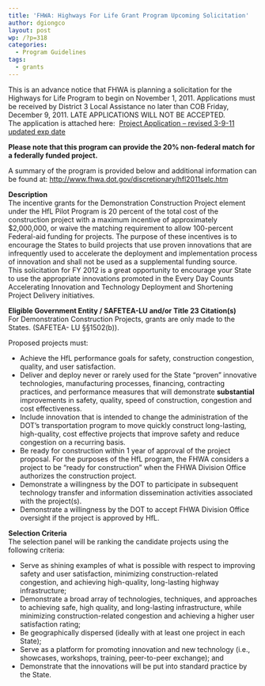 ```yaml
---
title: 'FHWA: Highways For Life Grant Program Upcoming Solicitation'
author: dgiongco
layout: post
wp: /?p=318
categories:
  - Program Guidelines
tags:
  - grants
---
```

This is an advance notice that FHWA is planning a solicitation for the Highways for Life Program to begin on November 1, 2011. Applications must be received by District 3 Local Assistance no later than COB Friday, December 9, 2011. LATE APPLICATIONS WILL NOT BE ACCEPTED.  
The application is attached here:  [Project Application &#8211; revised 3-9-11 updated exp date<!--more-->][1]

**Please note that this program can provide the 20% non-federal match for a federally funded project.**

A summary of the program is provided below and additional information can be found at: http://www.fhwa.dot.gov/discretionary/hfl2011selc.htm

**Description**  
The incentive grants for the Demonstration Construction Project element under the HfL Pilot Program is 20 percent of the total cost of the construction project with a maximum incentive of approximately $2,000,000, or waive the matching requirement to allow 100-percent Federal-aid funding for projects. The purpose of these incentives is to encourage the States to build projects that use proven innovations that are infrequently used to accelerate the deployment and implementation process of innovation and shall not be used as a supplemental funding source.  
This solicitation for FY 2012 is a great opportunity to encourage your State to use the appropriate innovations promoted in the Every Day Counts Accelerating Innovation and Technology Deployment and Shortening Project Delivery initiatives.

**Eligible Government Entity / SAFETEA-LU and/or Title 23 Citation(s)**  
For Demonstration Construction Projects, grants are only made to the States. (SAFETEA- LU §§1502(b)).

Proposed projects must:

*   Achieve the HfL performance goals for safety, construction congestion, quality, and user satisfaction.
*   Deliver and deploy never or rarely used for the State &#8220;proven&#8221; innovative technologies, manufacturing processes, financing, contracting practices, and performance measures that will demonstrate **substantial** improvements in safety, quality, speed of construction, congestion and cost effectiveness.
*   Include innovation that is intended to change the administration of the DOT&#8217;s transportation program to move quickly construct long-lasting, high-quality, cost effective projects that improve safety and reduce congestion on a recurring basis.
*   Be ready for construction within 1 year of approval of the project proposal. For the purposes of the HfL program, the FHWA considers a project to be &#8220;ready for construction&#8221; when the FHWA Division Office authorizes the construction project.
*   Demonstrate a willingness by the DOT to participate in subsequent technology transfer and information dissemination activities associated with the project(s).
*   Demonstrate a willingness by the DOT to accept FHWA Division Office oversight if the project is approved by HfL.

**Selection Criteria**  
The selection panel will be ranking the candidate projects using the following criteria:

*   Serve as shining examples of what is possible with respect to improving safety and user satisfaction, minimizing construction-related congestion, and achieving high-quality, long-lasting highway infrastructure;
*   Demonstrate a broad array of technologies, techniques, and approaches to achieving safe, high quality, and long-lasting infrastructure, while minimizing construction-related congestion and achieving a higher user satisfaction rating;
*   Be geographically dispersed (ideally with at least one project in each State);
*   Serve as a platform for promoting innovation and new technology (i.e., showcases, workshops, training, peer-to-peer exchange); and
*   Demonstrate that the innovations will be put into standard practice by the State.

 [1]: http://localhost:8888/wp-content/uploads/2014/02/project-application-revised-3-9-11-updated-exp-date.docx